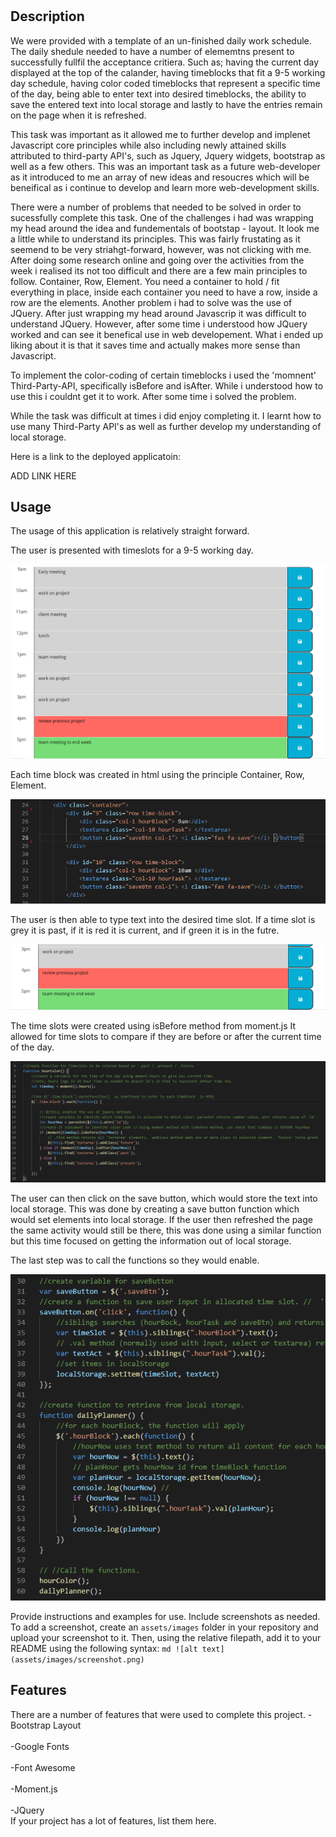 # <Daily Planner Scheduler>

## Description
We were provided with a template of an un-finished daily work schedule. The daily shedule needed to have a number of elememtns present to successfully fullfil the acceptance critiera. Such as; having the current day displayed at the top of the calander, having timeblocks that fit a 9-5 working day schedule, having color coded timeblocks that represent a specific time of the day, being able to enter text into desired timeblocks, the ability to save the entered text into local storage and lastly to have the entries remain on the page when it is refreshed.

This task was important as it allowed me to further develop and implenet Javascript core principles while also including newly attained skills attributed to third-party API's, such as Jquery, Jquery widgets, bootstrap as well as a few others. This was an important task as a future web-developer as it introduced to me an array of new ideas and resoucres which will be beneifical as i continue to develop and learn more web-development skills. 

There were a number of problems that needed to be solved in order to sucessfully complete this task. One of the challenges i had was wrapping my head around the idea and fundementals of bootstap - layout. It look me a little while to understand its principles. This was fairly frustating as it seemend to be very striahgt-forward, however, was not clicking with me. After doing some research online and going over the activities from the week i realised its not too difficult and there are a few main principles to follow. Container, Row, Element. You need a container to hold / fit everything in place, inside each container you need to have a row, inside a row are the elements. 
    Another problem i had to solve was the use of JQuery. After just wrapping my head around Javascrip it was difficult to understand JQuery. However, after some time i understood how JQuery worked and can see it benefical use in web developement. What i ended up liking about it is that it saves time and actually makes more sense than Javascript.

To implement the color-coding of certain timeblocks i used the 'momnent' Third-Party-API, specifically isBefore and isAfter. While i understood how to use this i couldnt get it to work. After some time i solved the problem. 

While the task was difficult at times i did enjoy completing it. I learnt how to use many Third-Party API's as well as further develop my understanding of local storage. 

Here is a link to the deployed applicatoin: 

ADD LINK HERE 



## Usage

The usage of this application is relatively straight forward. 

The user is presented with timeslots for a 9-5 working day. 

![day](assets/screenshots/day.png)

Each time block was created in html using the principle 
Container, Row, Element. 

![CTE](assets/screenshots/CTE.png)

The user is then able to type text into the desired time slot. If a time slot is grey it is past, if it is red it is current, and if green it is in the futre. 

![timeslots](assets/screenshots/timeslots.png)

The time slots were created using isBefore method from moment.js 
It allowed for time slots to compare if they are before or after the current time of the day. 

![moment](assets/screenshots/moment.png)

The user can then click on the save button, which would store the text into local storage. This was done by creating a save button function which would set elements into local storage. If the user then refreshed the page the same activity would still be there, this was done using a similar function but this time focused on getting the information out of local storage. 

The last step was to call the functions so they would enable. 

![local](assets/screenshots/local.png)

Provide instructions and examples for use. Include screenshots as needed.
To add a screenshot, create an `assets/images` folder in your repository and upload your screenshot to it. Then, using the relative filepath, add it to your README using the following syntax:
    ```md
    ![alt text](assets/images/screenshot.png)
    ```


## Features
There are a number of features that were used to complete this project. 
-Bootstrap Layout <br>
<br>
-Google Fonts <br>
<br>
-Font Awesome <br>
<br>
-Moment.js <br>
<br>
-JQuery <br>
If your project has a lot of features, list them here.
